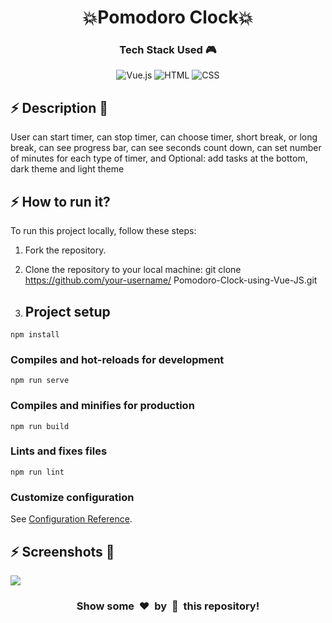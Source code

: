 <h1 align='center'><b>💥Pomodoro Clock💥</b></h1>

<!-- ----------------------------------------------------------------------------------------------------- -->

<h3 align='center'>Tech Stack Used 🎮</h3>
<!-- enlist all the technologies used to create this project from them (Remove comment using 'ctrl+z' or 'command+z') -->

<div align='center'>

![Vue.js](https://img.shields.io/badge/vuejs-%2335495e.svg?style=for-the-badge&logo=vuedotjs&logoColor=%234FC08D)
  ![HTML](https://img.shields.io/badge/html5-%23E34F26.svg?style=for-the-badge&logo=html5&logoColor=white)
  ![CSS](https://img.shields.io/badge/css3-%231572B6.svg?style=for-the-badge&logo=css3&logoColor=white)
</div>


<!----------------------------------------------------------------------------------------------------------->

## ⚡ Description 📃

<div>
  <!-- <p>Add Description of the project</p> -->
    <p>User can start timer, can stop timer, can choose timer, short break, or long break, can see progress bar, can see seconds count down, can set number of minutes for each type of timer, and Optional: add tasks at the bottom, dark theme and light theme</p>
</div>

<!-- -------------------------------------------------------------------------------------------------------------- -->

## ⚡ How to run it? 

<!-- Add steps how to run this project -->
<p>
To run this project locally, follow these steps:

1. Fork the repository.

2. Clone the repository to your local machine:
    git clone https://github.com/your-username/
    Pomodoro-Clock-using-Vue-JS.git

3. ## Project setup
```
npm install
```

### Compiles and hot-reloads for development
```
npm run serve
```

### Compiles and minifies for production
```
npm run build
```

### Lints and fixes files
```
npm run lint
```

### Customize configuration
See [Configuration Reference](https://cli.vuejs.org/config/).

</p>

<!-- -------------------------------------------------------------------------------------------------------------- -->

## ⚡ Screenshots 📸

<img src="![image](https://github.com/user-attachments/assets/97266669-5854-453e-acc4-869ad2027835)
">


<!-- ----------------------------------------------------------------------------------------------------- -->


<h3 align="center">Show some &nbsp;❤️&nbsp; by &nbsp;🌟&nbsp; this repository!</h3>

